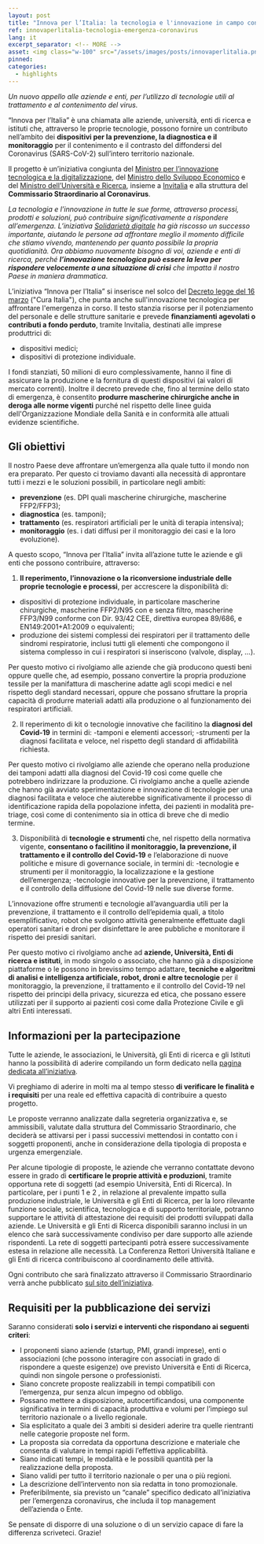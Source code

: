 ```yaml
---
layout: post
title: "Innova per l’Italia: la tecnologia e l'innovazione in campo contro l’emergenza Covid-19" 
ref: innovaperlitalia-tecnologia-emergenza-coronavirus
lang: it
excerpt_separator: <!-- MORE -->
asset: <img class="w-100" src="/assets/images/posts/innovaperlitalia.png" alt="Il progetto Innova per l'Italia"/>
pinned: 
categories:
  - highlights
---
```


_Un nuovo appello alle aziende e enti, per l’utilizzo di tecnologie utili al trattamento e al contenimento del virus._

<!-- MORE -->

“Innova per l’Italia” è una chiamata alle aziende, università, enti di ricerca e istituti che, attraverso le proprie tecnologie, possono fornire un contributo nell’ambito dei **dispositivi per la prevenzione, la diagnostica e il monitoraggio** per il contenimento e il contrasto del diffondersi del Coronavirus (SARS-CoV-2) sull’intero territorio nazionale.

Il progetto è un’iniziativa congiunta del [Ministro per l’innovazione tecnologica e la digitalizzazione](https://innovazione.gov.it/), del [Ministro dello Sviluppo Economico](https://www.mise.gov.it/index.php/it/) e del [Ministro dell’Università e Ricerca](https://www.miur.gov.it/), insieme a [Invitalia](https://www.invitalia.it/) e alla struttura del **Commissario Straordinario al Coronavirus**.

_La tecnologia e l’innovazione in tutte le sue forme, attraverso processi, prodotti e soluzioni, può contribuire significativamente a rispondere all’emergenza. L’iniziativa [Solidarietà digitale](https://innovazione.gov.it/coronavirus-solidarieta-digitale-in-tutta-italia/) ha già riscosso un successo importante, aiutando le persone ad affrontare meglio il momento difficile che stiamo vivendo, mantenendo per quanto possibile la propria quotidianità. Ora abbiamo nuovamente bisogno di voi, aziende e enti di ricerca, perché **l’innovazione tecnologica può essere la leva per rispondere velocemente a una situazione di crisi** che impatta il nostro Paese in maniera drammatica_.

L’iniziativa “Innova per l’Italia” si inserisce nel solco del [Decreto legge del 16 marzo](https://www.gazzettaufficiale.it/eli/id/2020/03/17/20G00034/sg) ("Cura Italia"), che punta anche sull'innovazione tecnologica per affrontare l'emergenza in corso. Il testo stanzia risorse per il potenziamento del personale e delle strutture sanitarie e prevede **finanziamenti agevolati o contributi a fondo perduto**, tramite Invitalia, destinati alle imprese produttrici di:

- dispositivi medici;
- dispositivi di protezione individuale.

I fondi stanziati, 50 milioni di euro complessivamente, hanno il fine di assicurare la produzione e la fornitura di questi dispositivi (ai valori di mercato correnti). Inoltre il decreto prevede che, fino al termine dello stato di emergenza, è consentito **produrre mascherine chirurgiche anche in deroga alle norme vigenti** purché nel rispetto delle linee guida dell'Organizzazione Mondiale della Sanità e in conformità alle attuali evidenze scientifiche.

## Gli obiettivi

Il nostro Paese deve affrontare un’emergenza alla quale tutto il mondo non era preparato. Per questo ci troviamo davanti alla necessità di approntare tutti i mezzi e le soluzioni possibili, in particolare negli ambiti:

- **prevenzione** (es. DPI quali mascherine chirurgiche,  mascherine FFP2/FFP3);
- **diagnostica** (es. tamponi);
- **trattamento** (es. respiratori artificiali per le unità di terapia intensiva);
- **monitoraggio** (es. i dati diffusi per il monitoraggio dei casi e la loro evoluzione).

A questo scopo, “Innova per l’Italia” invita all’azione tutte le aziende e gli enti che possono contribuire, attraverso:

1. **Il reperimento, l’innovazione o la riconversione industriale delle proprie tecnologie e processi**, per accrescere la disponibilità di:
  - dispositivi di protezione individuale, in particolare mascherine chirurgiche, mascherine FFP2/N95 con e senza filtro, mascherine FFP3/N99 conforme con Dir. 93/42 CEE, direttiva europea 89/686, e EN149:2001+A1:2009 o equivalenti;
  - produzione dei sistemi complessi dei respiratori per il trattamento delle sindromi respiratorie, inclusi tutti gli elementi che compongono il sistema complesso in cui i respiratori si inseriscono (valvole, display, …).

Per questo motivo ci rivolgiamo alle aziende che già producono questi beni oppure quelle che, ad esempio, possano convertire la propria produzione tessile per la manifattura di mascherine adatte agli scopi medici e nel rispetto degli standard necessari, oppure che possano sfruttare la propria capacità di produrre materiali adatti alla produzione o al funzionamento dei respiratori artificiali. 

2. Il reperimento di kit o tecnologie innovative che facilitino la **diagnosi del Covid-19** in termini di:
  -tamponi e elementi accessori;
  -strumenti per la diagnosi facilitata e veloce, nel rispetto degli standard di affidabilità richiesta.
  
Per questo motivo ci rivolgiamo alle aziende che operano nella produzione dei tamponi adatti alla diagnosi del Covid-19 così come quelle che potrebbero indirizzare la produzione. Ci rivolgiamo anche a quelle aziende che hanno già avviato sperimentazione e innovazione di tecnologie per una diagnosi facilitata e veloce che aiuterebbe significativamente il processo di identificazione rapida della popolazione infetta, dei pazienti in modalità pre-triage, così come di contenimento sia in ottica di breve che di medio termine. 

3. Disponibilità di **tecnologie e strumenti** che, nel rispetto della normativa vigente, **consentano o facilitino il monitoraggio, la prevenzione, il trattamento e il controllo del Covid-19** e l’elaborazione di nuove politiche e misure di governance sociale, in termini di:
  -tecnologie e strumenti per il monitoraggio, la localizzazione e la gestione dell’emergenza;
  -tecnologie innovative per la prevenzione, il trattamento e il controllo della diffusione del Covid-19 nelle sue diverse forme.

L’innovazione offre strumenti e tecnologie all’avanguardia utili per la prevenzione, il trattamento e il controllo dell’epidemia quali, a titolo esemplificativo, robot che svolgono attività generalmente effettuate dagli operatori sanitari e droni per disinfettare le aree pubbliche e monitorare il rispetto dei presidi sanitari.

Per questo motivo ci rivolgiamo anche ad **aziende, Università, Enti di ricerca e istituti**, in modo singolo o associato, che hanno già a disposizione piattaforme o le possono in brevissimo tempo adattare, **tecniche e algoritmi di analisi e intelligenza artificiale, robot, droni e altre tecnologie** per il monitoraggio, la prevenzione, il trattamento e il controllo del Covid-19 nel rispetto dei principi della privacy, sicurezza ed etica, che possano essere utilizzati per il supporto ai pazienti così come dalla Protezione Civile e gli altri Enti interessati.
 
## Informazioni per la partecipazione 

Tutte le aziende, le associazioni, le Università, gli Enti di ricerca e gli Istituti hanno la possibilità di aderire compilando un form dedicato nella [pagina dedicata all’iniziativa](https://innovaperlitalia.agid.gov.it/).

Vi preghiamo di aderire in molti ma al tempo stesso **di verificare le finalità e i requisiti** per una reale ed effettiva capacità di contribuire a questo progetto. 

Le proposte verranno analizzate dalla segreteria organizzativa e, se ammissibili, valutate dalla struttura del Commissario Straordinario, che deciderà se attivarsi per i passi successivi mettendosi in contatto con i soggetti proponenti, anche in considerazione della tipologia di proposta e urgenza emergenziale. 

Per alcune tipologie di proposte, le aziende che verranno contattate devono essere in grado di **certificare le proprie attività e produzioni**, tramite opportuna rete di soggetti (ad esempio Università, Enti di Ricerca).  In particolare, per i punti 1 e 2 , in relazione al prevalente impatto sulla produzione industriale, le Università e gli Enti di Ricerca, per la loro rilevante funzione sociale,  scientifica,  tecnologica e di supporto territoriale, potranno supportare le attività di attestazione dei requisiti dei prodotti sviluppati dalla aziende. Le Università e gli Enti di Ricerca disponibili saranno inclusi in un elenco che sarà successivamente condiviso per dare supporto alle aziende rispondenti. La rete di soggetti partecipanti potrà essere successivamente estesa in relazione alle necessità. La Conferenza Rettori Università Italiane e gli Enti di ricerca contribuiscono al coordinamento delle attività.

Ogni contributo che sarà finalizzato attraverso il Commissario Straordinario verrà anche pubblicato [sul sito dell’iniziativa](https://innovaperlitalia.agid.gov.it/).

## Requisiti per la pubblicazione dei servizi

Saranno considerati **solo i servizi e interventi che rispondano ai seguenti criteri**:

- I proponenti siano aziende (startup, PMI, grandi imprese), enti o associazioni (che possono interagire con associati in grado di rispondere a queste esigenze) ove previsto Università e Enti di Ricerca, quindi non singole persone o professionisti.
- Siano concrete proposte realizzabili in tempi compatibili con l’emergenza, pur senza alcun impegno od obbligo.
- Possano mettere a disposizione, autocertificandosi, una componente significativa in termini di capacità produttiva e volumi per l’impiego sul territorio nazionale o a livello regionale.
- Sia esplicitato a quale dei 3 ambiti si desideri aderire tra quelle rientranti nelle categorie proposte nel form.
- La proposta sia corredata da opportuna descrizione e materiale che consenta di valutare in tempi rapidi l’effettiva applicabilità.
- Siano indicati tempi, le modalità e le possibili quantità per la realizzazione della proposta.
- Siano validi per tutto il territorio nazionale o per una o più regioni.
- La descrizione dell’intervento non sia redatta in tono promozionale.
- Preferibilmente, sia previsto un “canale” specifico dedicato all’iniziativa per l’emergenza coronavirus, che includa il top management dell’azienda o Ente.

Se pensate di disporre di una soluzione o di un servizio capace di fare la differenza scriveteci. Grazie!
